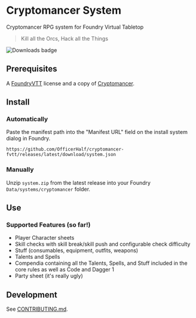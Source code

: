 # Cryptomancer System

Cryptomancer RPG system for Foundry Virtual Tabletop

> Kill all the Orcs, Hack all the Things

![Downloads badge](https://img.shields.io/github/downloads/OfficerHalf/cryptomancer-fvtt/latest/total?style=flat-square)

## Prerequisites

A [FoundryVTT](https://foundryvtt.com/) license and a copy of [Cryptomancer](http://cryptorpg.com/).

## Install

### Automatically

Paste the manifest path into the "Manifest URL" field on the install system dialog in Foundry.

`https://github.com/OfficerHalf/cryptomancer-fvtt/releases/latest/download/system.json`

### Manually

Unzip `system.zip` from the latest release into your Foundry `Data/systems/cryptomancer` folder.

## Use

### Supported Features (so far!)

- Player Character sheets
- Skill checks with skill break/skill push and configurable check difficulty
- Stuff (consumables, equipment, outfits, weapons)
- Talents and Spells
- Compendia containing all the Talents, Spells, and Stuff included in the core rules as well as Code and Dagger 1
- Party sheet (it's really ugly)

## Development

See [CONTRIBUTING.md](CONTRIBUTING.md).
